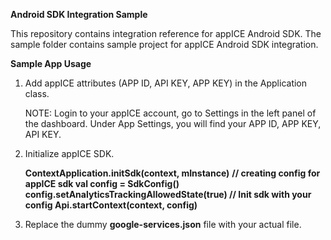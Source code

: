 **Android SDK Integration Sample**

This repository contains integration reference for appICE Android SDK. The sample folder contains sample project for appICE Android SDK integration.

**Sample App Usage**

1. Add appICE attributes (APP ID, API KEY, APP KEY) in the Application class.

    **<meta-data android:name="com.semusi.analytics.appid" android:value="Your_AppID"/>**
    **<meta-data android:name="com.semusi.analytics.appkey" android:value="Your_AppKey"/>**
    **<meta-data android:name="com.semusi.analytics.apikey" android:value="Your_ApiKey"/>**
  
    NOTE: Login to your appICE account, go to Settings in the left panel of the dashboard. Under App Settings, you will find your APP ID, APP KEY, API KEY.

2. Initialize appICE SDK.

    **ContextApplication.initSdk(context, mInstance)**
    **// creating config for appICE sdk
      val config = SdkConfig()
      config.setAnalyticsTrackingAllowedState(true)
   // Init sdk with your config
      Api.startContext(context, config)**
      
3. Replace the dummy **google-services.json** file with your actual file.
